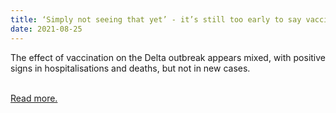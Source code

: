 ```yaml
---
title: ‘Simply not seeing that yet’ - it’s still too early to say vaccines are having an impact in Australia
date: 2021-08-25
---
```

<p>The effect of vaccination on the Delta outbreak appears mixed, with positive signs in hospitalisations and deaths, but not in new cases.</p><br>
<a href='https://www.theguardian.com/australia-news/datablog/2021/aug/25/simply-not-seeing-that-yet-its-still-too-early-to-say-vaccines-are-having-an-impact-in-australia'>Read more.</a>
